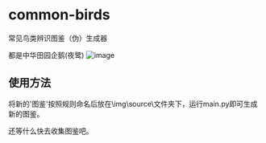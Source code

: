 # common-birds
常见鸟类辨识图鉴（伪）生成器

都是中华田园企鹅(夜鹭)
![image](https://github.com/litchiate/common-birds/edit/main/img/source.jpg)

## 使用方法

将新的'图鉴'按照规则命名后放在\img\source\文件夹下，运行main.py即可生成新的图鉴。

还等什么快去收集图鉴吧。
